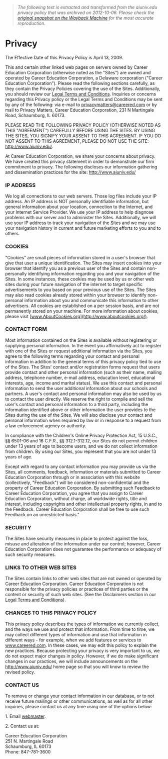 > *The following text is extracted and transformed from the aiuniv.edu privacy policy that was archived on 2012-10-06. Please check the [original snapshot on the Wayback Machine](https://web.archive.org/web/20121006043133id_/http%3A//www.aiuniv.edu/Privacy) for the most accurate reproduction.*

# Privacy

The Effective Date of this Privacy Policy is April 13, 2009.

This and certain other linked web pages on servers owned by Career Education Corporation (otherwise noted as the "Sites") are owned and operated by Career Education Corporation, a Delaware corporation ("Career Education Corporation"). Please read the following sections carefully, as they contain the Privacy Policies covering the use of the Sites. Additionally, you should review our [Legal Terms and Conditions](https://web.archive.org/Terms). Inquiries or concerns regarding this Privacy policy or the Legal Terms and Conditions may be sent by any of the following: via e-mail to [privacymatters@careered.com](mailto:privacymatters@careered.com) or by mail to Privacy Matters, Career Education Corporation, 231 N Martingale Road, Schaumburg, IL 60173.

PLEASE READ THE FOLLOWING PRIVACY POLICY (OTHERWISE NOTED AS THIS "AGREEMENT") CAREFULLY BEFORE USING THE SITES. BY USING THE SITES, YOU SIGNIFY YOUR ASSENT TO THIS AGREEMENT. IF YOU DO NOT ASSENT TO THIS AGREEMENT, PLEASE DO NOT USE THE SITE: <http://www.aiuniv.edu/>.

At Career Education Corporation, we share your concerns about privacy. We have created this privacy statement in order to demonstrate our firm commitment to privacy. The following discloses our information gathering and dissemination practices for the site: <http://www.aiuniv.edu/>

### IP ADDRESS

We log all connections to our web servers. Those log files include your IP address. An IP address is NOT personally identifiable information, but general information about your location, connection to the Internet, and your Internet Service Provider. We use your IP address to help diagnose problems with our server and to administer the Sites. Additionally, we will use your IP address to track your navigation of the Sites and we may use your navigation history in current and future marketing efforts to you and to others.

### COOKIES

"Cookies" are small pieces of information stored in a user's browser that give that user a unique identification. The Sites may insert cookies into your browser that identify you as a previous user of the Sites and contain non-personally identifying information regarding you and your navigation of the Sites. In some instances, these cookies may be used by us or other web sites during your future navigation of the internet to target specific advertisements to you based on your previous use of the Sites. The Sites may also read cookies already stored within your browser to identify non-personal information about you and communicate this information to other advertisers. All cookies are established on a per session basis, and are not permanently stored on your machine. For more information about cookies, please visit [www.AboutCookies.org](http://www.aboutcookies.org/).

### CONTACT FORM

Most information contained on the Sites is available without registering or supplying personal information. In the event you affirmatively act to register with one of the Sites or request additional information via the Sites, you agree to the following terms regarding your contact and personal information in addition to the general terms of this privacy policy tied to use of the Sites. The Sites' contact and/or registration forms request that users provide contact and other personal information (such as their name, mailing address, telephone number, e-mail address, education level, educational interests, age, income and marital status). We use this contact and personal information to send the user additional information about our schools and partners. A user's contact and personal information may also be used by us to contact the user directly. We reserve the right to compile and sell the user's contact and personal information to a third party, including the information identified above or other information the user provides to the Sites during the use of the Sites. We will also disclose your contact and personal information when required by law or in response to a request from a law enforcement agency or authority.

In compliance with the Children's Online Privacy Protection Act, 15 U.S.C., §§ 6501-06 and 16 C.F.R., §§ 312.1-312.12, our Sites do not permit children under 13 years of age to become users, and we do not collect information from children. By using our Sites, you represent that you are not under 13 years of age.

Except with regard to any contact information you may provide us via the Sites, all comments, feedback, information or materials submitted to Career Education Corporation through or in association with this website (collectively, "Feedback") will be considered non-confidential and the property of Career Education Corporation. By submitting such Feedback to Career Education Corporation, you agree that you assign to Career Education Corporation, without charge, all worldwide rights, title and interest, including copyrights and other intellectual property rights, in and to the Feedback. Career Education Corporation shall be free to use such Feedback on an unrestricted basis."

### SECURITY

The Sites have security measures in place to protect against the loss, misuse and alteration of the information under our control; however, Career Education Corporation does not guarantee the performance or adequacy of such security measures.

### LINKS TO OTHER WEB SITES

The Sites contain links to other web sites that are not owned or operated by Career Education Corporation. Career Education Corporation is not responsible for the privacy policies or practices of third parties or the content or security of such web sites. (See the Disclaimers section in our [Legal Terms and Conditions](https://web.archive.org/Terms)).

### CHANGES TO THIS PRIVACY POLICY

This privacy policy describes the types of information we currently collect, and the ways we use and protect that information. From time to time, we may collect different types of information and use that information in different ways - for example, when we add features or services to www.careered.com. In these cases, we may edit this policy to explain the new practices. Because protecting your privacy is very important to us, we do not expect major changes in policy. However, if we do make significant changes in our practices, we will include announcements on the <http://www.aiuniv.edu/> home page so that you will know to review the revised policy.

### CONTACT US

To remove or change your contact information in our database, or to not receive future mailings or other communications, as well as for all other inquiries, please contact us at any time using one of the options below:

1\. Email [webmaster](mailto:privacymatters@careered.com).

2\. Contact us at:

Career Education Corporation  
251 N. Martingale Road  
Schaumburg, IL 60173  
Phone: 847-781-3600
